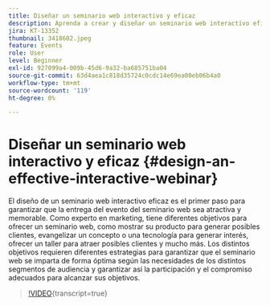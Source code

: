```yaml
---
title: Diseñar un seminario web interactivo y eficaz
description: Aprenda a crear y diseñar un seminario web interactivo eficaz
jira: KT-13352
thumbnail: 3418602.jpeg
feature: Events
role: User
level: Beginner
exl-id: 927099a4-009b-45d6-9a32-ba685751ba04
source-git-commit: 63d4aea1c818d35724c0cdc14e69ea00eb06b4a0
workflow-type: tm+mt
source-wordcount: '119'
ht-degree: 0%

---
```


# Diseñar un seminario web interactivo y eficaz {#design-an-effective-interactive-webinar}

El diseño de un seminario web interactivo eficaz es el primer paso para garantizar que la entrega del evento del seminario web sea atractiva y memorable. Como experto en marketing, tiene diferentes objetivos para ofrecer un seminario web, como mostrar su producto para generar posibles clientes, evangelizar un concepto o una tecnología para generar interés, ofrecer un taller para atraer posibles clientes y mucho más. Los distintos objetivos requieren diferentes estrategias para garantizar que el seminario web se imparta de forma óptima según las necesidades de los distintos segmentos de audiencia y garantizar así la participación y el compromiso adecuados para alcanzar sus objetivos.

>[!VIDEO](https://video.tv.adobe.com/v/3418602?quality=12&learn=on){transcript=true}
